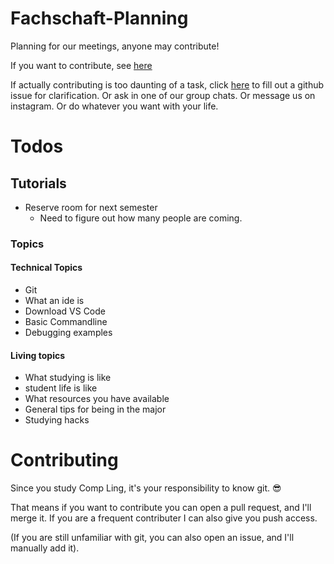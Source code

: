 # Fachschaft-Planning


Planning for our meetings, anyone may contribute!

If you want to contribute, see [here](#contributing)

If actually contributing is too daunting of a task, click [here](https://github.com/fs-linguistics/Fachschaft-Planning/issues/new/choose) 
to fill out a github issue for clarification. Or ask in one of our group chats. Or message us on instagram. Or do whatever you want with your life. 

# Todos

## Tutorials

- Reserve room for next semester 
  - Need to figure out how many people are coming. 

### Topics

#### Technical Topics
- Git
- What an ide is
- Download VS Code
- Basic Commandline
- Debugging examples

#### Living topics 
- What studying is like 
- student life is like
- What resources you have available
- General tips for being in the major
- Studying hacks



# Contributing

Since you study Comp Ling, it's your responsibility to know git. 😎  

That means if you want to contribute you can open a pull request, and I'll merge it.
If you are a frequent contributer I can also give you push access. 

(If you are still unfamiliar with git, you can also open an issue, and I'll manually add it). 





